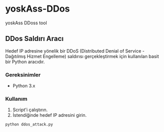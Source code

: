 # yoskAss-DDos
yoskAss DDoss tool
## DDos Saldırı Aracı

Hedef IP adresine yönelik bir DDoS (Distributed Denial of Service - Dağıtılmış Hizmet Engelleme) saldırısı gerçekleştirmek için kullanılan basit bir Python aracıdır.
### Gereksinimler

- Python 3.x

### Kullanım

1. Script'i çalıştırın.
2. İstendiğinde hedef IP adresini girin.

```shell
python ddos_attack.py
